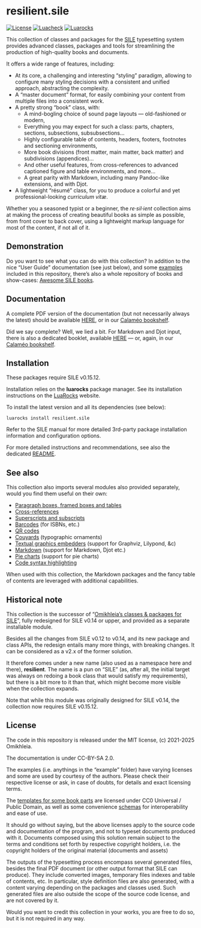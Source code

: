 # resilient.sile

[![License](https://img.shields.io/github/license/Omikhleia/resilient.sile?label=License)](LICENSE)
[![Luacheck](https://img.shields.io/github/actions/workflow/status/Omikhleia/resilient.sile/luacheck.yml?branch=main&label=Luacheck&logo=Lua)](https://github.com/Omikhleia/resilient.sile/actions?workflow=Luacheck)
[![Luarocks](https://img.shields.io/luarocks/v/Omikhleia/resilient.sile?label=Luarocks&logo=Lua)](https://luarocks.org/modules/Omikhleia/resilient.sile)

This collection of classes and packages for the [SILE](https://github.com/sile-typesetter/sile) typesetting system provides advanced classes, packages and tools for streamlining the production of high-quality books and documents.

It offers a wide range of features, including:
- At its core, a challenging and interesting “styling” paradigm, allowing to configure many styling decisions with a consistent and unified approach, abstracting the complexity.
- A “master document” format, for easily combining your content from multiple files into a consistent work.
- A pretty strong “book” class, with:
  - A mind-bogling choice of sound page layouts — old-fashioned or modern,
  - Everything you may expect for such a class: parts, chapters, sections, subsections, subsubsections…
  - Highly configurable table of contents, headers, footers, footnotes and sectioning environments,
  - More book divisions (front matter, main matter, back matter) and subdivisions (appendices)…
  - And other useful features, from cross-references to advanced captioned figure and table environments, and more…
  - A great parity with Markdown, including many Pandoc-like extensions, and with Djot.
- A lightweight “résumé” class, for you to produce a colorful and yet professional-looking _curriculum vitæ_.

Whether you a seasoned typist or a beginner, the _re·sil·ient_ collection aims at making the process of creating beautiful books as simple as possible, from front cover to back cover, using a lightweight markup language for most of the content, if not all of it.

## Demonstration

Do you want to see what you can do with this collection?
In addition to the nice “User Guide” documentation (see just below), and some [examples](./examples/README.md) included in this repository, there’s also a whole repository of books and show-cases: [Awesome SILE books](https://github.com/Omikhleia/awesome-sile-books).

## Documentation

A complete PDF version of the documentation (but not necessarily always the latest) should be available [HERE](https://drive.google.com/file/d/1f54qDEGWaN-MFN932x-t0jm3V-5VSHee/view?usp=sharing), or in our [Calaméo bookshelf](https://www.calameo.com/accounts/7349338).

Did we say complete? Well, we lied a bit. For Markdown and Djot input, there is also a dedicated booklet, available [HERE](https://drive.google.com/file/d/19VfSMmfBIZwr43U-W842IkSE349wdgZb/view?usp=sharing) — or, again, in our [Calaméo bookshelf](https://www.calameo.com/accounts/7349338).


## Installation

These packages require SILE v0.15.12.

Installation relies on the **luarocks** package manager.
See its installation instructions on the [LuaRocks](https://luarocks.org/) website.

To install the latest version and all its dependencies (see below):

```
luarocks install resilient.sile
```

Refer to the SILE manual for more detailed 3rd-party package installation information and configuration options.

For more detailed instructions and recommendations, see also the dedicated [README](./guides/README.md).

## See also

This collection also imports several modules also provided separately, would you find them useful on their own:

- [Paragraph boxes, framed boxes and tables](https://github.com/Omikhleia/ptable.sile)
- [Cross-references](https://github.com/Omikhleia/labelrefs.sile)
- [Superscripts and subscripts](https://github.com/Omikhleia/textsubsuper.sile)
- [Barcodes](https://github.com/Omikhleia/barcodes.sile) (for ISBNs, etc.)
- [QR codes](https://github.com/Omikhleia/qrcode.sile)
- [Couyards](https://github.com/Omikhleia/couyards.sile) (typographic ornaments)
- [Textual graphics embedders](https://github.com/Omikhleia/embedders.sile) (support for Graphviz, Lilypond, &c)
- [Markdown](https://github.com/Omikhleia/markdown.sile) (support for Markdown, Djot etc.)
- [Pie charts](https://github.com/Omikhleia/piecharts.sile) (support for pie charts)
- [Code syntax highlighting](https://github.com/Omikhleia/highlighter.sile)

When used with this collection, the Markdown packages and the fancy table of contents are leveraged with additional capabilities.

## Historical note

This collection is the successor of “[Omikhleia’s classes & packages for SILE](https://github.com/Omikhleia/omikhleia-sile-packages)”, fully redesigned for SILE v0.14 or upper, and provided as a separate installable module.

Besides all the changes from SILE v0.12 to v0.14, and its new package and class APIs, the redesign entails many more things, with breaking changes. It can be considered as a v2.x of the former solution.

It therefore comes under a new name (also used as a namespace here and there), **resilient**.
The name is a pun on “SILE” (as, after all, the initial target was always on redoing a book class that would satisfy my requirements), but there is a bit more to it than that, which might become more visible when the collection expands.

Note that while this module was originally designed for SILE v0.14, the collection now requires SILE v0.15.12.

## License

The code in this repository is released under the MIT license, (c) 2021-2025 Omikhleia.

The documentation is under CC-BY-SA 2.0.

The examples (i.e. anythings in the “example” folder) have varying licenses and some are used by courtesy of the authors.
Please check their respective license or ask, in case of doubts, for details and exact licensing terms.

The [templates for some book parts](./templates/README.md) are licensed under CC0 Universal / Public Domain, as well as some convenience [schemas](./schemas/README.md) for interoperability and ease of use.

It should go without saying, but the above licenses apply to the source code and documentation of the program, and not to typeset documents produced with it.
Documents composed using this solution remain subject to the terms and conditions set forth by respective copyright holders, i.e. the copyright holders of the original material (documents and assets)

The outputs of the typesetting process encompass several generated files, besides the final PDF document (or other output format that SILE can produce).
They include converted images, temporary files indexes and table of contents, etc.
In particular, style definition files are also generated, with a content varying depending on the packages and classes used.
Such generated files are also outside the scope of the source code license, and are not covered by it.

Would you want to credit this collection in your works, you are free to do so, but it is not required in any way.
